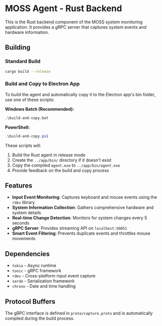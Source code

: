 # MOSS Agent - Rust Backend

This is the Rust backend component of the MOSS system monitoring application. It provides a gRPC server that captures system events and hardware information.

## Building

### Standard Build
```bash
cargo build --release
```

### Build and Copy to Electron App
To build the agent and automatically copy it to the Electron app's bin folder, use one of these scripts:

**Windows Batch (Recommended):**
```cmd
.\build-and-copy.bat
```

**PowerShell:**
```powershell
.\build-and-copy.ps1
```

These scripts will:
1. Build the Rust agent in release mode
2. Create the `../app/bin/` directory if it doesn't exist
3. Copy the compiled `agent.exe` to `../app/bin/agent.exe`
4. Provide feedback on the build and copy process

## Features

- **Input Event Monitoring**: Captures keyboard and mouse events using the `rdev` library
- **System Information Collection**: Gathers comprehensive hardware and system details
- **Real-time Change Detection**: Monitors for system changes every 5 seconds
- **gRPC Server**: Provides streaming API on `localhost:50051`
- **Smart Event Filtering**: Prevents duplicate events and throttles mouse movements

## Dependencies

- `tokio` - Async runtime
- `tonic` - gRPC framework
- `rdev` - Cross-platform input event capture
- `serde` - Serialization framework
- `chrono` - Date and time handling

## Protocol Buffers

The gRPC interface is defined in `proto/capture.proto` and is automatically compiled during the build process.